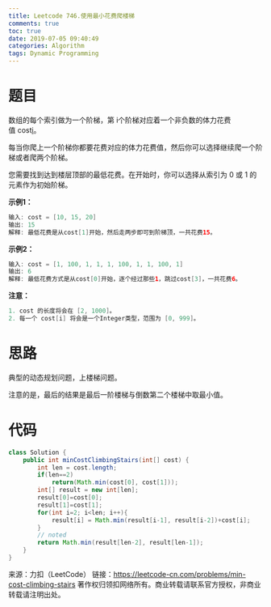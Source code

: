 ```yaml
---
title: Leetcode 746.使用最小花费爬楼梯
comments: true
toc: true
date: 2019-07-05 09:40:49
categories: Algorithm
tags: Dynamic Programming
---
```


# 题目

数组的每个索引做为一个阶梯，第 i个阶梯对应着一个非负数的体力花费值 cost[i](索引从0开始)。

每当你爬上一个阶梯你都要花费对应的体力花费值，然后你可以选择继续爬一个阶梯或者爬两个阶梯。

您需要找到达到楼层顶部的最低花费。在开始时，你可以选择从索引为 0 或 1 的元素作为初始阶梯。

**示例1：**
```java
输入: cost = [10, 15, 20]
输出: 15
解释: 最低花费是从cost[1]开始，然后走两步即可到阶梯顶，一共花费15。
```

**示例2：**
```java
输入: cost = [1, 100, 1, 1, 1, 100, 1, 1, 100, 1]
输出: 6
解释: 最低花费方式是从cost[0]开始，逐个经过那些1，跳过cost[3]，一共花费6。
```

**注意：**
```java
1. cost 的长度将会在 [2, 1000]。
2. 每一个 cost[i] 将会是一个Integer类型，范围为 [0, 999]。
```

# 思路

典型的动态规划问题，上楼梯问题。

注意的是，最后的结果是最后一阶楼梯与倒数第二个楼梯中取最小值。

# 代码

```java
class Solution {
    public int minCostClimbingStairs(int[] cost) {
        int len = cost.length;
        if(len==2)
            return(Math.min(cost[0], cost[1]));
        int[] result = new int[len];
        result[0]=cost[0];
        result[1]=cost[1];
        for(int i=2; i<len; i++){
            result[i] = Math.min(result[i-1], result[i-2])+cost[i]; 
        }
        // noted
        return Math.min(result[len-2], result[len-1]);
    }
}


````
来源：力扣（LeetCode）
链接：https://leetcode-cn.com/problems/min-cost-climbing-stairs
著作权归领扣网络所有。商业转载请联系官方授权，非商业转载请注明出处。
